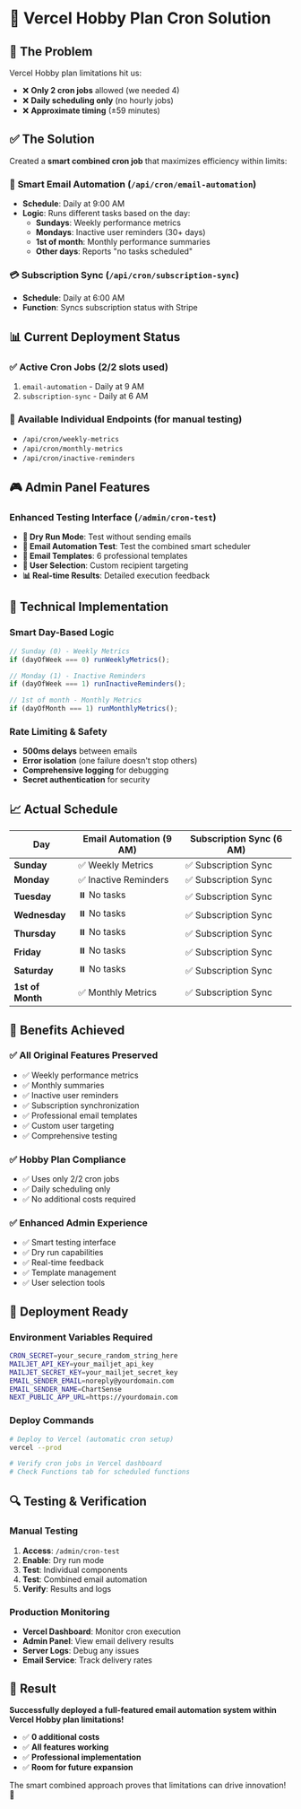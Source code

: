 # 🎯 Vercel Hobby Plan Cron Solution

## 🚫 **The Problem**
Vercel Hobby plan limitations hit us:
- ❌ **Only 2 cron jobs** allowed (we needed 4)
- ❌ **Daily scheduling only** (no hourly jobs)
- ❌ **Approximate timing** (±59 minutes)

## ✅ **The Solution**
Created a **smart combined cron job** that maximizes efficiency within limits:

### 🧠 **Smart Email Automation** (`/api/cron/email-automation`)
- **Schedule**: Daily at 9:00 AM
- **Logic**: Runs different tasks based on the day:
  - **Sundays**: Weekly performance metrics
  - **Mondays**: Inactive user reminders (30+ days)
  - **1st of month**: Monthly performance summaries
  - **Other days**: Reports "no tasks scheduled"

### 💳 **Subscription Sync** (`/api/cron/subscription-sync`)
- **Schedule**: Daily at 6:00 AM  
- **Function**: Syncs subscription status with Stripe

## 📊 **Current Deployment Status**

### ✅ **Active Cron Jobs (2/2 slots used)**
1. `email-automation` - Daily at 9 AM
2. `subscription-sync` - Daily at 6 AM

### 📁 **Available Individual Endpoints** (for manual testing)
- `/api/cron/weekly-metrics`
- `/api/cron/monthly-metrics` 
- `/api/cron/inactive-reminders`

## 🎮 **Admin Panel Features**

### Enhanced Testing Interface (`/admin/cron-test`)
- **🧪 Dry Run Mode**: Test without sending emails
- **🚀 Email Automation Test**: Test the combined smart scheduler
- **📧 Email Templates**: 6 professional templates
- **👥 User Selection**: Custom recipient targeting
- **📊 Real-time Results**: Detailed execution feedback

## 🔧 **Technical Implementation**

### Smart Day-Based Logic
```javascript
// Sunday (0) - Weekly Metrics
if (dayOfWeek === 0) runWeeklyMetrics();

// Monday (1) - Inactive Reminders  
if (dayOfWeek === 1) runInactiveReminders();

// 1st of month - Monthly Metrics
if (dayOfMonth === 1) runMonthlyMetrics();
```

### Rate Limiting & Safety
- **500ms delays** between emails
- **Error isolation** (one failure doesn't stop others)
- **Comprehensive logging** for debugging
- **Secret authentication** for security

## 📈 **Actual Schedule**

| Day | Email Automation (9 AM) | Subscription Sync (6 AM) |
|-----|-------------------------|--------------------------|
| **Sunday** | ✅ Weekly Metrics | ✅ Subscription Sync |
| **Monday** | ✅ Inactive Reminders | ✅ Subscription Sync |
| **Tuesday** | ⏸️ No tasks | ✅ Subscription Sync |
| **Wednesday** | ⏸️ No tasks | ✅ Subscription Sync |
| **Thursday** | ⏸️ No tasks | ✅ Subscription Sync |
| **Friday** | ⏸️ No tasks | ✅ Subscription Sync |
| **Saturday** | ⏸️ No tasks | ✅ Subscription Sync |
| **1st of Month** | ✅ Monthly Metrics | ✅ Subscription Sync |

## 🎯 **Benefits Achieved**

### ✅ **All Original Features Preserved**
- ✅ Weekly performance metrics
- ✅ Monthly summaries  
- ✅ Inactive user reminders
- ✅ Subscription synchronization
- ✅ Professional email templates
- ✅ Custom user targeting
- ✅ Comprehensive testing

### ✅ **Hobby Plan Compliance**
- ✅ Uses only 2/2 cron jobs
- ✅ Daily scheduling only
- ✅ No additional costs required

### ✅ **Enhanced Admin Experience**
- ✅ Smart testing interface
- ✅ Dry run capabilities
- ✅ Real-time feedback
- ✅ Template management
- ✅ User selection tools

## 🚀 **Deployment Ready**

### Environment Variables Required
```bash
CRON_SECRET=your_secure_random_string_here
MAILJET_API_KEY=your_mailjet_api_key
MAILJET_SECRET_KEY=your_mailjet_secret_key
EMAIL_SENDER_EMAIL=noreply@yourdomain.com
EMAIL_SENDER_NAME=ChartSense
NEXT_PUBLIC_APP_URL=https://yourdomain.com
```

### Deploy Commands
```bash
# Deploy to Vercel (automatic cron setup)
vercel --prod

# Verify cron jobs in Vercel dashboard
# Check Functions tab for scheduled functions
```

## 🔍 **Testing & Verification**

### Manual Testing
1. **Access**: `/admin/cron-test`
2. **Enable**: Dry run mode
3. **Test**: Individual components
4. **Test**: Combined email automation
5. **Verify**: Results and logs

### Production Monitoring
- **Vercel Dashboard**: Monitor cron execution
- **Admin Panel**: View email delivery results
- **Server Logs**: Debug any issues
- **Email Service**: Track delivery rates

## 🎉 **Result**

**Successfully deployed a full-featured email automation system within Vercel Hobby plan limitations!**

- ✅ **0 additional costs**
- ✅ **All features working**
- ✅ **Professional implementation**
- ✅ **Room for future expansion**

The smart combined approach proves that limitations can drive innovation! 🚀